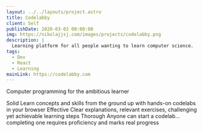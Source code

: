 ```yaml
---
layout: ../../layouts/project.astro
title: Codelabby
client: Self
publishDate: 2020-03-02 00:00:00
img: https://nikolajjsj.com/images/projects/codelabby.png
description: |
  Learning platform for all people wanting to learn computer science.
tags:
  - Dev
  - React
  - Learning
mainLink: https://codelabby.com
---
```


Computer programming for the ambitious learner

Solid Learn concepts and skills from the ground up with hands-on codelabs in your browser
Effective Clear explanations, relevant exercises, challenging yet achievable learning steps
Thorough Anyone can start a codelab… completing one requires proficiency and marks real progress

